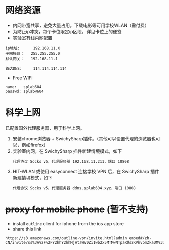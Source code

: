 
# 网络资源
* 内网带宽共享，避免大量占用。下载电影等可用学校WLAN（需付费）
* 为防止ip冲突，每个卡位限定ip区段，详见卡位上的便签
* 实验室有线内网配置
```
ip地址:      192.168.11.X
子网掩码：   255.255.255.0
默认网关：   192.168.11.1

首选DNS:     114.114.114.114
```
* Free WIFI
```
name:   splab604
passwd: splab@604
```

# 科学上网

已配置国外代理服务器，用于科学上网。
1. 安装chrome浏览器 + SwichySharp插件。（其他可以设置代理的浏览器也可以，例如firefox）
2. 实验室内网，在 SwichySharp 插件新建情境模式，如下
    ```
    代理协议 Socks v5，代理服务器 192.168.11.211，端口 10808
    ```
3. HIT-WLAN 或使用 easyconnect 连接学校 VPN 后，在 SwichySharp 插件新建情境模式，如下
    ```
    代理协议 Socks v5，代理服务器 ddns.splab604.xyz，端口 10808
    ```

# ~~proxy for mobile phone~~ (暂不支持)
* install `outline` client for iphone from the ios app store
* share this link
```
https://s3.amazonaws.com/outline-vpn/invite.html?admin_embed#/zh-CN/invite/ss%3A%2F%2FY2hhY2hhMjAtaWV0Zi1wb2x5MTMwNTpaR0s2RVhvbmZkaUM%3D%40205.185.117.151%3A20162%2F%3Foutline%3D1
```


